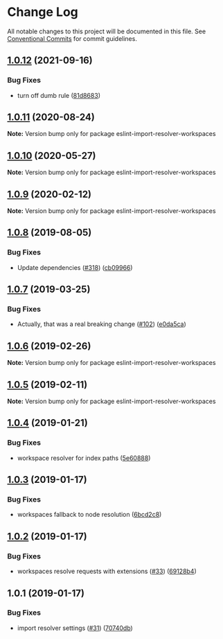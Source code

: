 # Change Log

All notable changes to this project will be documented in this file.
See [Conventional Commits](https://conventionalcommits.org) for commit guidelines.

## [1.0.12](https://github.com/4Catalyzer/javascript/compare/eslint-import-resolver-workspaces@1.0.11...eslint-import-resolver-workspaces@1.0.12) (2021-09-16)


### Bug Fixes

* turn off dumb rule ([81d8683](https://github.com/4Catalyzer/javascript/commit/81d8683336235b9bded4a6c3e9d4d27c7e4431b3))





## [1.0.11](https://github.com/4Catalyzer/javascript/compare/eslint-import-resolver-workspaces@1.0.10...eslint-import-resolver-workspaces@1.0.11) (2020-08-24)

**Note:** Version bump only for package eslint-import-resolver-workspaces





## [1.0.10](https://github.com/4Catalyzer/javascript/compare/eslint-import-resolver-workspaces@1.0.9...eslint-import-resolver-workspaces@1.0.10) (2020-05-27)

**Note:** Version bump only for package eslint-import-resolver-workspaces





## [1.0.9](https://github.com/4Catalyzer/javascript/compare/eslint-import-resolver-workspaces@1.0.8...eslint-import-resolver-workspaces@1.0.9) (2020-02-12)

**Note:** Version bump only for package eslint-import-resolver-workspaces





## [1.0.8](https://github.com/4Catalyzer/javascript/compare/eslint-import-resolver-workspaces@1.0.7...eslint-import-resolver-workspaces@1.0.8) (2019-08-05)


### Bug Fixes

* Update dependencies ([#318](https://github.com/4Catalyzer/javascript/issues/318)) ([cb09966](https://github.com/4Catalyzer/javascript/commit/cb09966))





## [1.0.7](https://github.com/4Catalyzer/javascript/compare/eslint-import-resolver-workspaces@1.0.6...eslint-import-resolver-workspaces@1.0.7) (2019-03-25)


### Bug Fixes

* Actually, that was a real breaking change ([#102](https://github.com/4Catalyzer/javascript/issues/102)) ([e0da5ca](https://github.com/4Catalyzer/javascript/commit/e0da5ca))





## [1.0.6](https://github.com/4Catalyzer/javascript/compare/eslint-import-resolver-workspaces@1.0.5...eslint-import-resolver-workspaces@1.0.6) (2019-02-26)

**Note:** Version bump only for package eslint-import-resolver-workspaces





## [1.0.5](https://github.com/4Catalyzer/javascript/compare/eslint-import-resolver-workspaces@1.0.4...eslint-import-resolver-workspaces@1.0.5) (2019-02-11)

**Note:** Version bump only for package eslint-import-resolver-workspaces





## [1.0.4](https://github.com/4Catalyzer/javascript/compare/eslint-import-resolver-workspaces@1.0.3...eslint-import-resolver-workspaces@1.0.4) (2019-01-21)


### Bug Fixes

* workspace resolver for index paths ([5e60888](https://github.com/4Catalyzer/javascript/commit/5e60888))





## [1.0.3](https://github.com/4Catalyzer/javascript/compare/eslint-import-resolver-workspaces@1.0.2...eslint-import-resolver-workspaces@1.0.3) (2019-01-17)


### Bug Fixes

* workspaces fallback to node resolution ([6bcd2c8](https://github.com/4Catalyzer/javascript/commit/6bcd2c8))





## [1.0.2](https://github.com/4Catalyzer/javascript/compare/eslint-import-resolver-workspaces@1.0.1...eslint-import-resolver-workspaces@1.0.2) (2019-01-17)


### Bug Fixes

* workspaces resolve requests with extensions ([#33](https://github.com/4Catalyzer/javascript/issues/33)) ([69128b4](https://github.com/4Catalyzer/javascript/commit/69128b4))





## 1.0.1 (2019-01-17)


### Bug Fixes

* import resolver settings ([#31](https://github.com/4Catalyzer/javascript/issues/31)) ([70740db](https://github.com/4Catalyzer/javascript/commit/70740db))
